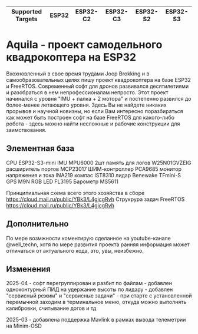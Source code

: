 | Supported Targets | ESP32 | ESP32-C2 | ESP32-C3 | ESP32-S2 | ESP32-S3 |
| ----------------- | ----- | -------- | -------- | -------- | -------- |

# Aquila - проект самодельного квадрокоптера на ESP32

Вхохновленный в свое время трудами Joop Brokking и в самообразовательных целях пишу проект квадрокоптера на базе ESP32 и FreeRTOS. Современный софт для дронов развивался десятилетиями и разобраться в нем непрофессионалам непросто. Этот проект начинался с уровня "IMU + палка + 2 мотора" и постепенно развился до более-менее летающего уровня. Здесь Вы не найдете никаких прорывов и научной новизны, но если Вам интересно поразбираться как может быть построен софт на базе FreeRTOS для какого-либо робота - здесь можно найти несложные и рабочие конструкции для заимствования.   


## Элементная база
CPU ESP32-S3-mini
IMU MPU6000 2шт
память для логов W25N01GVZEIG
расширитель портов MCP23017
ШИМ-контроллер PCA9685
монитор напряжения и тока INA219
компас IST8310
лидар Benewake TFmini-S
GPS M9N
RGB LED FL3195
Барометр MS5611

Принципиальная схема всего этого хозяйства в сборе https://cloud.mail.ru/public/YBk3/L4gjcgRvh
Струкрура задач FreeRTOS https://cloud.mail.ru/public/YBk3/L4gjcgRvh  


## Дополнительно
По мере возмжности коментирую сделанное на youtube-канале @well_techn, хотя по мере развития проекта ранняя информация может отличаться от актуального кода, это, увы, неизбежно.

## Изменения
2025-04 - софт перегруппирован и разбит по файлам
        - добавлен одноконтурный ПИД на удержание высоты по лидару
        - добавлен "сервисный режим" и "сервисные задачи" - при старте с установленной перемычной заходим в терминальное меню, откуда можно выполнять калибровки, считывание догов и тд

2025-03 - добавлена поддержка Mavlink в рамках вывода телеметрии на Minim-OSD


